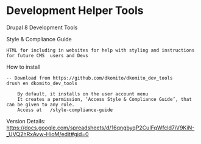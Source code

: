# Development Helper Tools
Drupal 8 Development Tools

 Style & Compliance Guide
 
 	HTML for including in websites for help with styling and instructions for future CMS  users and Devs
 
 How to install
	
	-- Download from https://github.com/dkomito/dkomito_dev_tools
	drush en dkomito_dev_tools
	
		By default, it installs on the user account menu
		It creates a permission, ‘Access Style & Compliance Guide’, that can be given to any role.
		Access at   /style-compliance-guide


Version Details:  https://docs.google.com/spreadsheets/d/16qngbyqP2CuIFqWfcld7iV9KiN-_UVQ2hRxAvw-HioM/edit#gid=0

